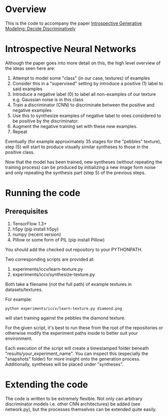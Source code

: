 # Overview

This is the code to accompany the paper [Introspective Generative Modeling: Decide Discriminatively](https://arxiv.org/abs/1704.07820)

# Introspective Neural Networks
Although the paper goes into more detail on this, the high level overview of the ideas seen here are:

1. Attempt to model some "class" (in our case, textures) of examples
2. Consider this in a "supervised" setting by introduce a positive (1) label to said examples
3. Introduce a negative label (0) to label all non-examples of our texture e.g. Gaussian noise is in this class
4. Train a discriminator (CNN) to discriminate between the positive and negative examples
5. Use this to synthesize examples of negative label to ones considered to be positive by the discriminator.
6. Augment the negative training set with these new examples.
7. Repeat

Eventually (for example approximately 35 stages for the "pebbles" texture), step (5) will start
to produce visually similar syntheses to those in the positive class.

Now that the model has been trained, new syntheses (without repeating the training process)
can be produced by initializing a new image form noise and only repeating the synthesis part (step 5) of
the previous steps.

# Running the code
## Prerequisites
1. TensorFlow 1.3+
2. h5py (pip install h5py)
3. numpy (recent version)
4. Pillow or some form of PIL (pip install Pillow)

You should add the checked out repository to your PYTHONPATH.

Two corresponding scripts are provided at:

1. experiments/iccv/learn-texture.py
2. experiments/iccv/synthesize-texture.py

Both take a filename (not the full path) of example textures in datasets/textures.

For example:

`
python experiments/iccv/learn-texture.py diamond.png
`

will start training against the pebbles the diamond texture.

For the given script, it's best to run these from the root of the repositories or
otherwise modify the experiment paths inside to better suit your environment.

Each execution of the script will create a timestamped folder beneath
"results/your_experiment_name". You can inspect this (especially the "snapshots" folder)
for more insight onto the generation process. Additionally, syntheses will be placed under
"syntheses".

# Extending the code

The code is written to be extremely flexible. Not only can arbitrary
discriminator models i.e. other CNN architectures) be added (see network.py), but the
processes themselves can be extended quite easily.
